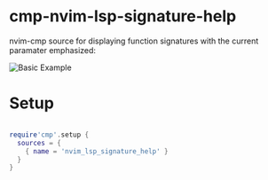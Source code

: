 # cmp-nvim-lsp-signature-help

nvim-cmp source for displaying function signatures with the current paramater emphasized:

![Basic Example](https://user-images.githubusercontent.com/12832280/144246351-0604d8cb-40c5-437b-9ca1-f3d420539360.png)  
# Setup

```lua

require'cmp'.setup {
  sources = {
    { name = 'nvim_lsp_signature_help' }
  }
}
```

